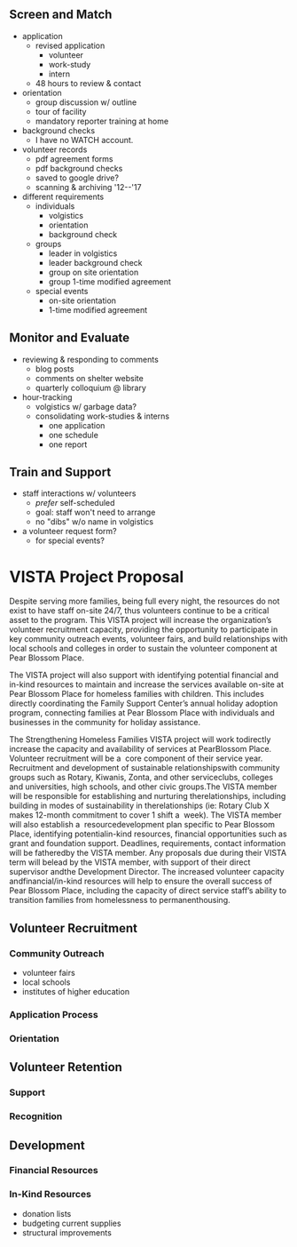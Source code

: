 
## Screen and Match
- application
	- revised application 
		- volunteer
		- work-study
		- intern
	- 48 hours to review & contact
- orientation
	- group discussion w/ outline
	- tour of facility
	- mandatory reporter training at home
- background checks
	- I have no WATCH account.
- volunteer records
	- pdf agreement forms 
	- pdf background checks
	- saved to google drive?
	- scanning & archiving '12--'17
- different requirements
	- individuals
		- volgistics
		- orientation
		- background check
	- groups
		- leader in volgistics
		- leader background check
		- group on site orientation
		- group 1-time modified agreement
	- special events
		- on-site orientation
		- 1-time modified agreement

## Monitor and Evaluate
- reviewing & responding to comments
	- blog posts
	- comments on shelter website
	- quarterly colloquium @ library
- hour-tracking
	- volgistics w/ garbage data?
	- consolidating work-studies & interns
		- one application
		- one schedule
		- one report

## Train and Support
- staff interactions w/ volunteers
    - *prefer* self-scheduled
    - goal: staff won't need to arrange
    - no "dibs" w/o name in volgistics
- a volunteer request form?
	- for special events?

# VISTA Project Proposal

Despite serving more families, being full every night, the resources do not exist to have staff on-site 24/7, thus volunteers continue to be a critical asset to the program. This VISTA project will increase the organization’s volunteer recruitment capacity, providing the opportunity to participate in key community outreach events, volunteer fairs, and build relationships with local schools and colleges in order to sustain the volunteer component at Pear Blossom Place.

The VISTA project will also support with identifying potential financial and in-kind resources to maintain and increase the services available on-site at Pear Blossom Place for homeless families with children. This includes directly coordinating the Family Support Center’s annual holiday adoption program, connecting families at Pear Blossom Place with individuals and businesses in the community for holiday assistance.

The​ Strengthening​ Homeless​ Families​ VISTA​ project​ will​ work​ to​ directly​ increase​ the​ capacity​ and availability​ of​ services​ at​ Pear​ Blossom​ Place.​ Volunteer​ recruitment​ will​ be​ a ​ core​ component​ of​ their service​ year.​ Recruitment​ and​ development​ of​ sustainable​ relationships​ with​ community​ groups​ such​ as Rotary,​ Kiwanis,​ Zonta,​ and​ other​ service​ clubs,​ colleges​ and​ universities,​ high​ schools,​ and​ other​ civic groups.​ The​ VISTA​ member​ will​ be​ responsible​ for​ establishing​ and​ nurturing​ the​ relationships,​ including building​ in​ modes​ of​ sustainability​ in​ the​ relationships​ (ie:​ Rotary​ Club​ X ​ makes​ 12-month​ commitment​ to cover​ 1 ​ shift​ a ​ week).​ The​ VISTA​ member​ will​ also​ establish​ a ​ resource​ development​ plan​ specific​ to​ Pear Blossom​ Place,​ identifying​ potential​ in-kind​ resources,​ financial​ opportunities​ such​ as​ grant​ and​ foundation support.​ Deadlines,​ requirements,​ contact​ information​ will​ be​ fathered​ by​ the​ VISTA​ member.​ Any proposals​ due​ during​ their​ VISTA​ term​ will​ be​ lead​ by​ the​ VISTA​ member,​ with​ support​ of​ their​ direct supervisor​ and​ the​ Development​ Director.​ The​ increased​ volunteer​ capacity​ and​ financial/in-kind​ resources will​ help​ to​ ensure​ the​ overall​ success​ of​ Pear​ Blossom​ Place,​ including​ the​ capacity​ of​ direct​ service​ staff’s ability​ to​ transition​ families​ from​ homelessness​ to​ permanent​ housing.

## Volunteer Recruitment
### Community Outreach
- volunteer fairs
- local schools
- institutes of higher education
### Application Process
### Orientation

## Volunteer Retention
### Support
### Recognition

## Development
### Financial Resources

### In-Kind Resources
- donation lists
- budgeting current supplies
- structural improvements